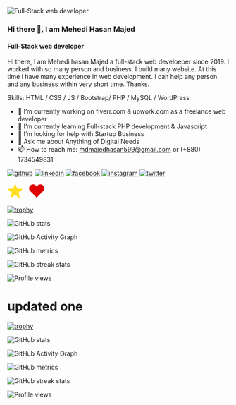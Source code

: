 ![Full-Stack web developer](https://media.licdn.com/dms/image/v2/C5616AQFVJmw8ptE6lw/profile-displaybackgroundimage-shrink_350_1400/profile-displaybackgroundimage-shrink_350_1400/0/1638195217988?e=1735171200&v=beta&t=WclnITstoPI4VKKmRaBclIwNbwvGRwGQko9_6iMROxM)


### Hi there 👋, I am Mehedi Hasan Majed
#### Full-Stack web developer




Hi there,
I am Mehedi hasan Majed a full-stack web develoeper since 2019.
I worked with so many person and business. 
I build many website.
At this time i have many experience in web development.
I can help any person and any business within very short time.
Thanks.

Skills: HTML / CSS / JS / Bootstrap/ PHP / MySQL / WordPress

- 🔭 I’m currently working on fiverr.com & upwork.com as a freelance web developer 
- 🌱 I’m currently learning Full-stack PHP development & Javascript 
- 🤔 I’m looking for help with Startup Business 
- 💬 Ask me about Anything of Digital Needs 
- 📫 How to reach me: mdmajedhasan599@gmail.com or (+880) 1734549831 


[<img src='https://cdn.jsdelivr.net/npm/simple-icons@3.0.1/icons/github.svg' alt='github' height='40'>](https://github.com/MajedHasan)
[<img src='https://cdn.jsdelivr.net/npm/simple-icons@3.0.1/icons/linkedin.svg' alt='linkedin' height='40'>](https://www.linkedin.com/in/majed-hasan/)
[<img src='https://cdn.jsdelivr.net/npm/simple-icons@3.0.1/icons/facebook.svg' alt='facebook' height='40'>](https://www.facebook.com/profile.php?id=100009441082336)
[<img src='https://cdn.jsdelivr.net/npm/simple-icons@3.0.1/icons/instagram.svg' alt='instagram' height='40'>](https://www.instagram.com/mdmajedhasan599/)
[<img src='https://cdn.jsdelivr.net/npm/simple-icons@3.0.1/icons/twitter.svg' alt='twitter' height='40'>](https://twitter.com/MDMajedHasan1) 

<a href='https://stars.github.com/'><img src='https://raw.githubusercontent.com/acervenky/animated-github-badges/master/assets/starbadge.gif' width='35' height='35'></a> <a href='https://docs.github.com/en/github/supporting-the-open-source-community-with-github-sponsors'><img src='https://raw.githubusercontent.com/acervenky/animated-github-badges/master/assets/sponsorbadge.gif' width='35' height='35'></a> 

[![trophy](https://github-profile-trophy.vercel.app/?username=https://github.com/MajedHasan)](https://github.com/ryo-ma/github-profile-trophy)

![GitHub stats](https://github-readme-stats.vercel.app/api?username=https://github.com/MajedHasan&show_icons=true&count_private=true)  

![GitHub Activity Graph](https://activity-graph.herokuapp.com/graph?username=https://github.com/MajedHasan)  

![GitHub metrics](https://metrics.lecoq.io/https://github.com/MajedHasan)  

![GitHub streak stats](https://github-readme-streak-stats.herokuapp.com/?user=https://github.com/MajedHasan)  

![Profile views](https://gpvc.arturio.dev/https://github.com/MajedHasan)  



# updated one


[![trophy](https://github-profile-trophy.vercel.app/?username=MajedHasan)](https://github.com/ryo-ma/github-profile-trophy)

![GitHub stats](https://github-readme-stats.vercel.app/api?username=MajedHasan&show_icons=true&count_private=true)

![GitHub Activity Graph](https://activity-graph.herokuapp.com/graph?username=MajedHasan)

![GitHub metrics](https://metrics.lecoq.io/MajedHasan)

![GitHub streak stats](https://github-readme-streak-stats.herokuapp.com/?user=MajedHasan)

![Profile views](https://gpvc.arturio.dev/MajedHasan)

